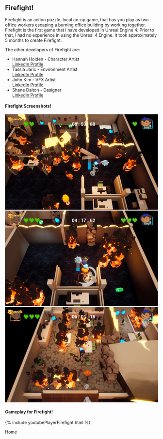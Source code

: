 <div class="Firefight">
<h2>Firefight!</h2>
<p>Firefight is an action puzzle, local co-op game, that has you play as two office workers escaping a burning office building by working together.<br>
Firefight is the first game that I have developed in Unreal Engine 4. Prior to that, I had no experience in using the Unreal 4 Engine. It took approximately 5 months to create Firefight.<br></p>
<p>The other developers of Firefight are: <br>
<ul>
<li>Hannah Holden - Character Artist <br>
<a href = "https://www.linkedin.com/in/hannahholden015/">LinkedIn Profile</a> <br> </li>
<li>Tassia Jaric - Environment Artist <br>
<a href = "https://www.linkedin.com/in/tassiajaric/">LinkedIn Profile</a> <br> </li>
<li>John Kim - VFX Artist <br>
<a href = "https://www.linkedin.com/in/johnkim92/">LinkedIn Profile</a> <br> </li>
<li>Shane Dalton - Designer <br>
<a href = "https://www.linkedin.com/in/shanedaltondesign/">LinkedIn Profile</a> <br> </li>
</ul>
</p>
<h4>Firefight Screenshots!</h4>
<img src = "../images/Firefight/Screenshot1.png"/>
<img src = "../images/Firefight/Screenshot2.png"/>
<img src = "../images/Firefight/Screenshot3.png"/>

<h4>Gameplay for Firefight!</h4>
{% include youtubePlayerFirefight.html %}

<a href = "https://stevencoombe.github.io/Portfolio/">Home</a>
</div>